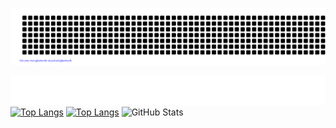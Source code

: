 ![gitartwork](gitartwork.svg)

![GitHub Metrics](github-metrics.svg)
[![Top Langs](https://github-readme-stats.vercel.app/api/top-langs/?username=ShotaHayashi0601&theme=transparent)](https://github.com/anuraghazra/github-readme-stats)
[![Top Langs](https://github-readme-stats.vercel.app/api/top-langs/?username=ShotaHayashi0601&layout=donut&theme=transparent)](https://github.com/anuraghazra/github-readme-stats)
![GitHub Stats](https://github-readme-stats.vercel.app/api?username=ShotaHayashi0601&show_icons=true&theme=transparent)
